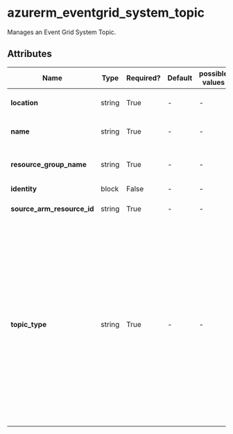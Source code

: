 # azurerm_eventgrid_system_topic

Manages an Event Grid System Topic.

## Attributes

| Name | Type | Required? | Default  | possible values | Description |
| ---- | ---- | --------- | -------- | ----------- | ----------- |
| **location** | string | True | -  |  -  | The Azure Region where the Event Grid System Topic should exist. Changing this forces a new Event Grid System Topic to be created. | 
| **name** | string | True | -  |  -  | The name which should be used for this Event Grid System Topic. Changing this forces a new Event Grid System Topic to be created. | 
| **resource_group_name** | string | True | -  |  -  | The name of the Resource Group where the Event Grid System Topic should exist. Changing this forces a new Event Grid System Topic to be created. | 
| **identity** | block | False | -  |  -  | An `identity` block. | 
| **source_arm_resource_id** | string | True | -  |  -  | The ID of the Event Grid System Topic ARM Source. Changing this forces a new Event Grid System Topic to be created. | 
| **topic_type** | string | True | -  |  -  | The Topic Type of the Event Grid System Topic. The topic type is validated by Azure and there may be additional topic types beyond the following: `Microsoft.AppConfiguration.ConfigurationStores`, `Microsoft.Communication.CommunicationServices`, `Microsoft.ContainerRegistry.Registries`, `Microsoft.Devices.IoTHubs`, `Microsoft.EventGrid.Domains`, `Microsoft.EventGrid.Topics`, `Microsoft.Eventhub.Namespaces`, `Microsoft.KeyVault.vaults`, `Microsoft.MachineLearningServices.Workspaces`, `Microsoft.Maps.Accounts`, `Microsoft.Media.MediaServices`, `Microsoft.Resources.ResourceGroups`, `Microsoft.Resources.Subscriptions`, `Microsoft.ServiceBus.Namespaces`, `Microsoft.SignalRService.SignalR`, `Microsoft.Storage.StorageAccounts`, `Microsoft.Web.ServerFarms` and `Microsoft.Web.Sites`. Changing this forces a new Event Grid System Topic to be created. | 

